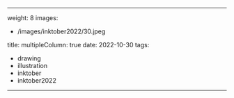 
---
weight: 8
images:
- /images/inktober2022/30.jpeg

title:
multipleColumn: true
date: 2022-10-30
tags:
- drawing
- illustration
- inktober
- inktober2022
---

